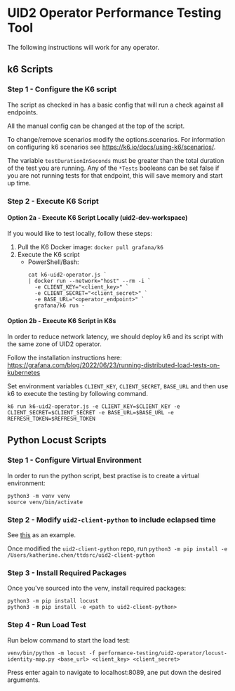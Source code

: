 # UID2 Operator Performance Testing Tool
The following instructions will work for any operator.

## k6 Scripts
### Step 1 - Configure the K6 script
The script as checked in has a basic config that will run a check against all endpoints.


All the manual config can be changed at the top of the script. 

To change/remove scenarios modify the options.scenarios. For information on configuring k6 scenarios see https://k6.io/docs/using-k6/scenarios/.

The variable `testDurationInSeconds` must be greater than the total duration of the test you are running.
Any of the `*Tests` booleans can be set false if you are not running tests for that endpoint, this will save memory and start up time.
### Step 2 - Execute K6 Script
#### Option 2a - Execute K6 Script Locally (uid2-dev-workspace)
If you would like to test locally, follow these steps:
1. Pull the K6 Docker image: `docker pull grafana/k6`
2. Execute the K6 script
    * PowerShell/Bash:
        ```
        cat k6-uid2-operator.js `
        | docker run --network="host" --rm -i `
          -e CLIENT_KEY="<client_key>" `
          -e CLIENT_SECRET="<client_secret>" `
          -e BASE_URL="<operator_endpoint>" `
          grafana/k6 run -
        ```

#### Option 2b - Execute K6 Script in K8s
In order to reduce network latency, we should deploy k6 and its script with the same zone of UID2 operator.

Follow the installation instructions here: https://grafana.com/blog/2022/06/23/running-distributed-load-tests-on-kubernetes


Set environment variables `CLIENT_KEY`, `CLIENT_SECRET`, `BASE_URL` and then use k6 to execute the testing by following command.
```
k6 run k6-uid2-operator.js -e CLIENT_KEY=$CLIENT_KEY -e CLIENT_SECRET=$CLIENT_SECRET -e BASE_URL=$BASE_URL -e REFRESH_TOKEN=$REFRESH_TOKEN
```

## Python Locust Scripts
### Step 1 - Configure Virtual Environment
In order to run the python script, best practise is to create a virtual environment:
```
python3 -m venv venv
source venv/bin/activate
```

### Step 2 - Modify `uid2-client-python` to include eclapsed time
See [this](https://github.com/IABTechLab/uid2-client-python/pull/55) as an example.

Once modified the `uid2-client-python` repo, run `python3 -m pip install -e /Users/katherine.chen/ttdsrc/uid2-client-python`

### Step 3 - Install Required Packages
Once you've sourced into the venv, install required packages:
```
python3 -m pip install locust
python3 -m pip install -e <path to uid2-client-python>
```

### Step 4 - Run Load Test
Run below command to start the load test:
```
venv/bin/python -m locust -f performance-testing/uid2-operator/locust-identity-map.py <base_url> <client_key> <client_secret>
```
Press enter again to navigate to localhost:8089, ane put down the desired arguments.